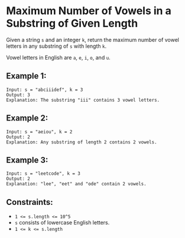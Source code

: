 # Maximum Number of Vowels in a Substring of Given Length

Given a string `s` and an integer `k`, return the maximum number of vowel letters in any substring of `s` with length
`k`.

Vowel letters in English are `a`, `e`, `i`, `o`, and `u`.

## Example 1:

```
Input: s = "abciiidef", k = 3
Output: 3
Explanation: The substring "iii" contains 3 vowel letters.
```

## Example 2:

```
Input: s = "aeiou", k = 2
Output: 2
Explanation: Any substring of length 2 contains 2 vowels.
```

## Example 3:

```
Input: s = "leetcode", k = 3
Output: 2
Explanation: "lee", "eet" and "ode" contain 2 vowels.
```

## Constraints:

* `1 <= s.length <= 10^5`
* `s` consists of lowercase English letters.
* `1 <= k <= s.length`
